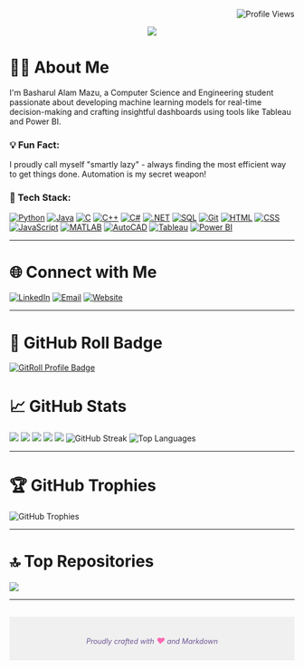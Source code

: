 <!-- Title and Profile Views Badge -->
<p align="right">
    <img src="https://komarev.com/ghpvc/?username=basharul2002&style=flat-square&color=6e5494&label=Profile+Views" alt="Profile Views" />
</p>

<!-- Typing Animation -->
<p align="center">
    <img src="https://readme-typing-svg.herokuapp.com/?font=Righteous&size=35&center=true&vCenter=true&width=500&height=70&lines=Hi+There!+👋;+I'm+Basharul+Alam+Mazu!;" />

<!-- About Me Section -->
# 👨‍💻 About Me

I'm Basharul Alam Mazu, a Computer Science and Engineering student passionate about developing machine learning models for real-time decision-making and crafting insightful dashboards using tools like Tableau and Power BI.

### 💡 Fun Fact:
I proudly call myself "smartly lazy" - always finding the most efficient way to get things done. Automation is my secret weapon!

### 🚀 Tech Stack:
[![Python](https://img.shields.io/badge/Python-3776AB?style=flat-square&logo=python&logoColor=white)](https://www.python.org/)
[![Java](https://img.shields.io/badge/Java-007396?style=flat-square&logo=java&logoColor=white)](https://www.java.com/)
[![C](https://img.shields.io/badge/C-00599C?style=flat-square&logo=c&logoColor=white)](https://en.wikipedia.org/wiki/C_(programming_language))
[![C++](https://img.shields.io/badge/C++-00599C?style=flat-square&logo=c%2B%2B&logoColor=white)](https://isocpp.org/)
[![C#](https://img.shields.io/badge/C%23-239120?style=flat-square&logo=c-sharp&logoColor=white)](https://learn.microsoft.com/en-us/dotnet/csharp/)
[![.NET](https://img.shields.io/badge/.NET-5C2D91?style=flat-square&logo=dotnet&logoColor=white)](https://dotnet.microsoft.com/)
[![SQL](https://img.shields.io/badge/SQL-4479A1?style=flat-square&logo=postgresql&logoColor=white)](https://www.postgresql.org/)
[![Git](https://img.shields.io/badge/Git-F05032?style=flat-square&logo=git&logoColor=white)](https://git-scm.com/)
[![HTML](https://img.shields.io/badge/HTML-E34F26?style=flat-square&logo=html5&logoColor=white)](https://developer.mozilla.org/en-US/docs/Web/HTML)
[![CSS](https://img.shields.io/badge/CSS-1572B6?style=flat-square&logo=css3&logoColor=white)](https://developer.mozilla.org/en-US/docs/Web/CSS)
[![JavaScript](https://img.shields.io/badge/JavaScript-F7DF1E?style=flat-square&logo=javascript&logoColor=black)](https://developer.mozilla.org/en-US/docs/Web/JavaScript)
[![MATLAB](https://img.shields.io/badge/MATLAB-0076A8?style=flat-square&logo=mathworks&logoColor=white)](https://www.mathworks.com/products/matlab.html)
[![AutoCAD](https://img.shields.io/badge/AutoCAD-EE3124?style=flat-square&logo=autodesk&logoColor=white)](https://www.autodesk.com/products/autocad/overview)
[![Tableau](https://img.shields.io/badge/Tableau-E97627?style=flat-square&logo=tableau&logoColor=white)](https://www.tableau.com/)
[![Power BI](https://img.shields.io/badge/Power%20BI-F2C811?style=flat-square&logo=powerbi&logoColor=white)](https://powerbi.microsoft.com/)


---

<!-- Social Media Section -->
# 🌐 Connect with Me

[![LinkedIn](https://img.shields.io/badge/LinkedIn-0077B5?style=flat-square&logo=linkedin&logoColor=white)](https://www.linkedin.com/in/basharul-alam-mazu-361464267/)
[![Email](https://img.shields.io/badge/Email-D14836?style=flat-square&logo=gmail&logoColor=white)](mailto:basharulalam6@gmail.com)
[![Website](https://img.shields.io/badge/Website-21759B?style=flat-square&logo=wordpress&logoColor=white)](https://basharul2002.github.io/)

---

<!-- GitHub Roll Section -->
# 🌟 GitHub Roll Badge
[![GitRoll Profile Badge](https://gitroll.io/api/badges/profiles/v1/uYyLLDiG0ciUDlHQmwunVT9Es4ZJ3?theme=blueberry)](https://gitroll.io/profile/uYyLLDiG0ciUDlHQmwunVT9Es4ZJ3)



<!-- GitHub Stats Section -->
# 📈 GitHub Stats

![](http://github-profile-summary-cards.vercel.app/api/cards/profile-details?username=basharul2002&theme=blueberry)
![](http://github-profile-summary-cards.vercel.app/api/cards/repos-per-language?username=basharul2002&theme=blueberry&exclude=8)
![](http://github-profile-summary-cards.vercel.app/api/cards/most-commit-language?username=basharul2002&theme=blueberry&exclude=8)
![](http://github-profile-summary-cards.vercel.app/api/cards/stats?username=basharul2002&theme=blueberry)
![](http://github-profile-summary-cards.vercel.app/api/cards/productive-time?username=basharul2002&theme=blueberry&utcOffset=6)
![GitHub Streak](https://github-readme-streak-stats.herokuapp.com/?user=basharul2002&theme=blueberry)
![Top Languages](https://github-readme-stats.vercel.app/api/top-langs/?username=basharul2002&theme=blueberry&layout=compact)


---

<!-- GitHub Trophies Section -->
# 🏆 GitHub Trophies

![GitHub Trophies](https://github-profile-trophy.vercel.app/?username=basharul2002&theme=onedark)

---

<!-- Top Repositories Section -->
# 🔝 Top Repositories

![](https://github-contributor-stats.vercel.app/api?username=basharul2002&limit=5&theme=blueberry&combine_all_yearly_contributions=true)

---

<!-- Footer -->
<footer style="background-color: #f0f0f0; padding: 20px; text-align: center; margin-top: 30px;">
    <p style="font-size: 0.9em; color: #6e5494; margin-bottom: 5px;" align = "center">
        <i>Proudly crafted with <span style="color: #ff69b4; font-size: 1.2em;">&hearts;</span> and Markdown</i>
    </p>
</footer>
